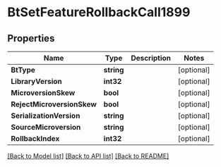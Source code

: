 # BtSetFeatureRollbackCall1899

## Properties

Name | Type | Description | Notes
------------ | ------------- | ------------- | -------------
**BtType** | **string** |  | [optional] 
**LibraryVersion** | **int32** |  | [optional] 
**MicroversionSkew** | **bool** |  | [optional] 
**RejectMicroversionSkew** | **bool** |  | [optional] 
**SerializationVersion** | **string** |  | [optional] 
**SourceMicroversion** | **string** |  | [optional] 
**RollbackIndex** | **int32** |  | [optional] 

[[Back to Model list]](../README.md#documentation-for-models) [[Back to API list]](../README.md#documentation-for-api-endpoints) [[Back to README]](../README.md)



